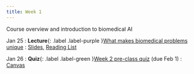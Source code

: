 ```yaml
---
title: Week 1
---
```


Course overview and introduction to biomedical AI

Jan 25
: **Lecture**{: .label .label-purple }[What makes biomedical problems unique](/BMI702/lectures/week01)
  : [Slides](/BMI702/assets/zitnik-BMI702-L1.pdf), [Reading List](/BMI702/lectures/week01)

Jan 26
: **Quiz**{: .label .label-green }[Week 2 pre-class quiz](#) (due Feb 1)
  : [Canvas](https://canvas.harvard.edu/courses/134015)

